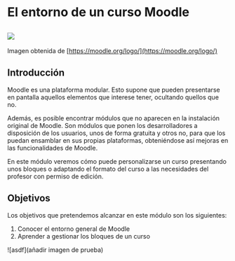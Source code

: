 # El entorno de un curso Moodle

## ![](/assets/logo.png)

Imagen obtenida de [https://moodle.org/logo/](https://moodle.org/logo/)

## Introducción

Moodle es una plataforma modular. Esto supone que pueden presentarse en pantalla aquellos elementos que interese tener, ocultando quellos que no.

Además, es posible encontrar módulos que no aparecen en la instalación original de Moodle. Son módulos que ponen los desarrolladores a disposición de los usuarios, unos de forma gratuita y otros no, para que los puedan ensamblar en sus propias plataformas, obteniéndose así mejoras en las funcionalidades de Moodle.

En este módulo veremos cómo puede personalizarse un curso presentando unos bloques o adaptando el formato del curso a las necesidades del profesor con permiso de edición.

## Objetivos

Los objetivos que pretendemos alcanzar en este módulo son los siguientes:

1. Conocer el entorno general de Moodle
2. Aprender a gestionar los bloques de un curso

![asdf](añadir imagen de prueba)


